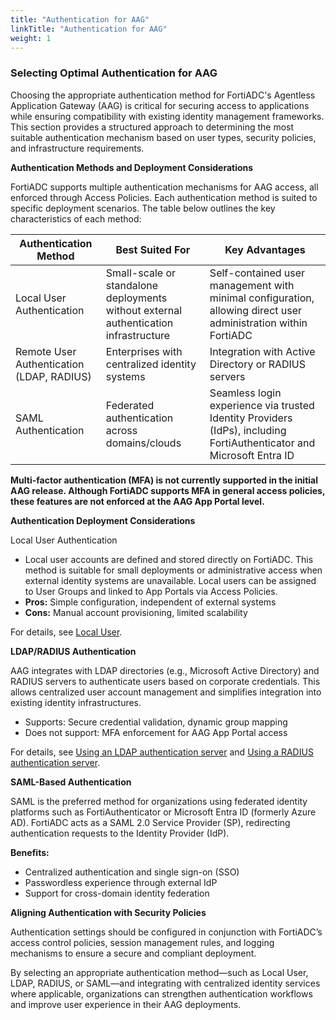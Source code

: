 ```yaml
---
title: "Authentication for AAG"
linkTitle: "Authentication for AAG"
weight: 1
---
```

### **Selecting Optimal Authentication for AAG**

Choosing the appropriate authentication method for FortiADC's Agentless Application Gateway (AAG) is critical for securing access to applications while ensuring compatibility with existing identity management frameworks. This section provides a structured approach to determining the most suitable authentication mechanism based on user types, security policies, and infrastructure requirements.

**Authentication Methods and Deployment Considerations**

FortiADC supports multiple authentication mechanisms for AAG access, all enforced through Access Policies. Each authentication method is suited to specific deployment scenarios. The table below outlines the key characteristics of each method:

|Authentication Method|Best Suited For|Key Advantages|
|---------------------|---------------|--------------|
|Local User Authentication|Small-scale or standalone deployments without external authentication infrastructure|Self-contained user management with minimal configuration, allowing direct user administration within FortiADC|
|Remote User Authentication (LDAP, RADIUS)|Enterprises with centralized identity systems|Integration with Active Directory or RADIUS servers|
|SAML Authentication|Federated authentication across domains/clouds|Seamless login experience via trusted Identity Providers (IdPs), including FortiAuthenticator and Microsoft Entra ID|

**Multi-factor authentication (MFA) is not currently supported in the initial AAG release. Although FortiADC supports MFA in general access policies, these features are not enforced at the AAG App Portal level.**

**Authentication Deployment Considerations**

Local User Authentication

- Local user accounts are defined and stored directly on FortiADC. This method is suitable for small deployments or administrative access when external identity systems are unavailable. Local users can be assigned to User Groups and linked to App Portals via Access Policies.
- **Pros:** Simple configuration, independent of external systems
- **Cons:** Manual account provisioning, limited scalability

For details, see [Local User](https://docs.fortinet.com/document/fortiadc/8.0.0/administration-guide/037414/local-user).

**LDAP/RADIUS Authentication**

AAG integrates with LDAP directories (e.g., Microsoft Active Directory) and RADIUS servers to authenticate users based on corporate credentials. This allows centralized user account management and simplifies integration into existing identity infrastructures.
- Supports: Secure credential validation, dynamic group mapping
- Does not support: MFA enforcement for AAG App Portal access

For details, see [Using an LDAP authentication server](https://docs.fortinet.com/document/fortiadc/8.0.0/administration-guide/628325/using-an-ldap-authentication-server) and [Using a RADIUS authentication server](https://docs.fortinet.com/document/fortiadc/8.0.0/administration-guide/110302/using-a-radius-authentication-server).

**SAML-Based Authentication**

SAML is the preferred method for organizations using federated identity platforms such as FortiAuthenticator or Microsoft Entra ID (formerly Azure AD). FortiADC acts as a SAML 2.0 Service Provider (SP), redirecting authentication requests to the Identity Provider (IdP).

**Benefits:**
- Centralized authentication and single sign-on (SSO)
- Passwordless experience through external IdP
- Support for cross-domain identity federation

**Aligning Authentication with Security Policies**

Authentication settings should be configured in conjunction with FortiADC’s access control policies, session management rules, and logging mechanisms to ensure a secure and compliant deployment.

By selecting an appropriate authentication method—such as Local User, LDAP, RADIUS, or SAML—and integrating with centralized identity services where applicable, organizations can strengthen authentication workflows and improve user experience in their AAG deployments.